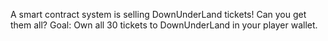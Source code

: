 A smart contract system is selling DownUnderLand tickets! Can you get them all?
Goal: Own all 30 tickets to DownUnderLand in your player wallet.
